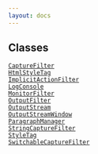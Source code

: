 ```yaml
---
layout: docs
---
```

## Classes

<a href="../object/CaptureFilter.html#CaptureFilter"
target="main"><code>CaptureFilter</code></a>  
<a href="../object/HtmlStyleTag.html#HtmlStyleTag"
target="main"><code>HtmlStyleTag</code></a>  
<a href="../object/ImplicitActionFilter.html#ImplicitActionFilter"
target="main"><code>ImplicitActionFilter</code></a>  
<a href="../object/LogConsole.html#LogConsole"
target="main"><code>LogConsole</code></a>  
<a href="../object/MonitorFilter.html#MonitorFilter"
target="main"><code>MonitorFilter</code></a>  
<a href="../object/OutputFilter.html#OutputFilter"
target="main"><code>OutputFilter</code></a>  
<a href="../object/OutputStream.html#OutputStream"
target="main"><code>OutputStream</code></a>  
<a href="../object/OutputStreamWindow.html#OutputStreamWindow"
target="main"><code>OutputStreamWindow</code></a>  
<a href="../object/ParagraphManager.html#ParagraphManager"
target="main"><code>ParagraphManager</code></a>  
<a href="../object/StringCaptureFilter.html#StringCaptureFilter"
target="main"><code>StringCaptureFilter</code></a>  
<a href="../object/StyleTag.html#StyleTag"
target="main"><code>StyleTag</code></a>  
<a href="../object/SwitchableCaptureFilter.html#SwitchableCaptureFilter"
target="main"><code>SwitchableCaptureFilter</code></a>  
